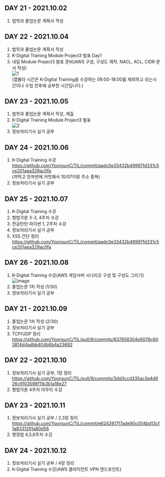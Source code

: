 ## DAY 21 - 2021.10.02  
1. 법학과 졸업논문 계획서 작성  
## DAY 22 - 2021.10.04  
1. 법학과 졸업논문 계획서 작성  
2. K-Digital Training Module Project3 발표 Day1  
3. 내일 Module Project3 발표 준비(AWS 구성, 구성도 제작, NACL, ACL, CIDR 문서 작성)  
![1](https://user-images.githubusercontent.com/87630630/136425357-a639bdcc-4834-4f5f-9ef1-c1bdec69280b.png)  
(열품타 시간은 K-Digital Training을 수강하는 09:00-18:00를 제외하고 쉬는시간이나 수업 전후에 공부한 시간입니다.)
## DAY 23 - 2021.10.05  
1. 법학과 졸업논문 계획서 작성, 제출  
2. K-Digital Training Module Project3 발표  
![2](https://user-images.githubusercontent.com/87630630/136424666-4434d097-a66f-473c-a91e-340c70d6464d.png)  
3. 정보처리기사 실기 공부    
## DAY 24 - 2021.10.06  
1. K-Digital Training 수강  
https://github.com/YoonsunC/TIL/commit/aadc0e33432b49997fd331c5ce201aea329ac0fa  
(까먹고 한꺼번에 커밋해서 10/07이랑 주소 중복)
2. 정보처리기사 실기 공부
## DAY 25 - 2021.10.07  
1. K-Digital Training 수강  
2. 형법각론 3-3, 4주차 수강  
3. 전공탄탄 파이썬 1, 2주차 수강  
4. 정보처리기사 실기 공부  
5. XSS 간단 정리  
https://github.com/YoonsunC/TIL/commit/aadc0e33432b49997fd331c5ce201aea329ac0fa  
## DAY 26 - 2021.10.08  
1. K-Digital Training 수강(AWS 게임서버 시나리오 구성 및 구성도 그리기)  
![image](https://blog.kakaocdn.net/dn/bU3y4s/btrhddvKBZb/Ama7lMHOdiXSgH5CL5BdC1/img.png)  
2. 졸업논문 1차 작성 (1/30)  
3. 정보처리기사 실기 공부  
## DAY 21 - 2021.10.09  
1. 졸업논문 1차 작성 (2/30)  
2. 정보처리기사 실기 공부  
3. TCP/UDP 정리  
https://github.com/YoonsunC/TIL/pull/8/commits/837858304e9078c603814d4adbb404b6b4a23692  
## DAY 22 - 2021.10.10  
1. 정보처리기사 실기 공부, 1장 정리  
https://github.com/YoonsunC/TIL/pull/9/commits/3dd3ccd335ac3e4d926c9103598f11b3b1a18e27  
2. 형법각론 4주차 마무리 수강  
## DAY 23 - 2021.10.11  
1. 정보처리기사 실기 공부 / 2,3장 정리  
https://github.com/YoonsunC/TIL/commit/e6242617f7ade90c004bd13cf1a8331291a80d56  
3. 행정법 4,5,6주차 수강  
## DAY 24 - 2021.10.12  
1. 정보처리기사 실기 공부 / 4장 정리  
2. K-Digital Training 수강(AWS 클라이언트 VPN 엔드포인트)